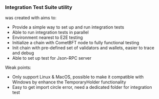 ### Integration Test Suite utility
was created with aims to:
- Provide a simple way to set up and run integration tests
- Able to run integration tests in parallel
- Environment nearest to E2E testing
- Initialize a chain with CometBFT node to fully functional testing
- Init chain with pre-defined set of validators and wallets, easier to trace and debug
- Able to set up test for Json-RPC server

Weak points:
- Only support Linux & MacOS, possible to make it compatible with Windows by enhance the TemporaryHolder functionality
- Easy to get import circle error, need a dedicated folder for integration test